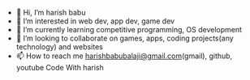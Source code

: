 - 👋 Hi, I’m harish babu
- 👀 I’m interested in web dev, app dev, game dev
- 🌱 I’m currently learning competitive programming, OS development
- 💞️ I’m looking to collaborate on games, apps, coding projects(any technology) and websites
- 📫 How to reach me harishbabubalaji@gmail.com(gmail), github, youtube Code With harish

<!---
harishbabu2007/harishbabu2007 is a ✨ special ✨ repository because its `README.md` (this file) appears on your GitHub profile.
You can click the Preview link to take a look at your changes.
--->
